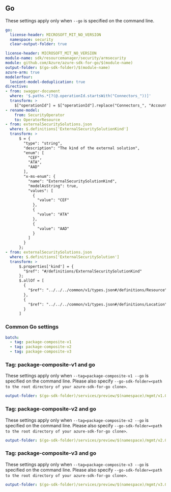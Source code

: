 ## Go

These settings apply only when `--go` is specified on the command line.

```yaml $(go) && !$(track2)
go:
  license-header: MICROSOFT_MIT_NO_VERSION
  namespace: security
  clear-output-folder: true
```

``` yaml $(go) && $(track2)
license-header: MICROSOFT_MIT_NO_VERSION
module-name: sdk/resourcemanager/security/armsecurity
module: github.com/Azure/azure-sdk-for-go/$(module-name)
output-folder: $(go-sdk-folder)/$(module-name)
azure-arm: true
modelerfour:
  lenient-model-deduplication: true
directive:
- from: swagger-document
  where: '$.paths.*[?(@.operationId.startsWith("Connectors_"))]'
  transform: >
    $["operationId"] = $["operationId"].replace("Connectors_", "AccountConnectors_");
- rename-model:
    from: SecurityOperator
    to: OperatorResource
- from: externalSecuritySolutions.json
  where: $.definitions['ExternalSecuritySolutionKind']
  transform: >
      $ = {
        "type": "string",
        "description": "The kind of the external solution",
        "enum": [
          "CEF",
          "ATA",
          "AAD"
        ],
        "x-ms-enum": {
          "name": "ExternalSecuritySolutionKind",
          "modelAsString": true,
          "values": [
            {
              "value": "CEF"
            },
            {
              "value": "ATA"
            },
            {
              "value": "AAD"
            }
          ]
        }
      };
- from: externalSecuritySolutions.json
  where: $.definitions['ExternalSecuritySolution']
  transform: >
      $.properties['kind'] = {
        "$ref": "#/definitions/ExternalSecuritySolutionKind"
      };
      $.allOf = [
        {
          "$ref": "../../../common/v1/types.json#/definitions/Resource"
        },
        {
          "$ref": "../../../common/v1/types.json#/definitions/Location"
        }
      ]
```

### Common Go settings

```yaml $(go) && $(multiapi)
batch:
  - tag: package-composite-v1
  - tag: package-composite-v2
  - tag: package-composite-v3
```

### Tag: package-composite-v1 and go

These settings apply only when `--tag=package-composite-v1 --go` is specified on the command line.
Please also specify `--go-sdk-folder=<path to the root directory of your azure-sdk-for-go clone>`.

```yaml $(tag) == 'package-composite-v1' && $(go)
output-folder: $(go-sdk-folder)/services/preview/$(namespace)/mgmt/v1.0/$(namespace)
```

### Tag: package-composite-v2 and go

These settings apply only when `--tag=package-composite-v2 --go` is specified on the command line.
Please also specify `--go-sdk-folder=<path to the root directory of your azure-sdk-for-go clone>`.

```yaml $(tag) == 'package-composite-v2' && $(go)
output-folder: $(go-sdk-folder)/services/preview/$(namespace)/mgmt/v2.0/$(namespace)
```

### Tag: package-composite-v3 and go

These settings apply only when `--tag=package-composite-v3 --go` is specified on the command line.
Please also specify `--go-sdk-folder=<path to the root directory of your azure-sdk-for-go clone>`.

```yaml $(tag) == 'package-composite-v3' && $(go)
output-folder: $(go-sdk-folder)/services/preview/$(namespace)/mgmt/v3.0/$(namespace)
```
